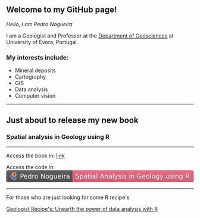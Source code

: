 ## Welcome to my GitHub page!


*Hello, I am Pedro Nogueira*

I am a Geologist and Professor at the [Department of Geosciences](https://www.dgeo.uevora.pt/)
at University of Évora, Portugal.

### My interests include:

- Mineral deposits
- Cartography
- GIS
- Data analysis
- Computer vision

--- 
## Just about to release my new book
### Spatial analysis in Geology using R
---

Access the book in:
[link](https://www.routledge.com/Spatial-Analysis-in-Geology-Using-R/Nogueira/p/book/9781032650326?_ga=284776681.1704758400)

Access the code in:
[![Binder](https://github.com/pnogas67/pnogas67/blob/main/SAGR.svg)](https://mybinder.org/v2/gh/pnogas67/SpatialAnalysisinGeologyUsingR/HEAD)

---
For those who are just looking for some R recipe's

[Geologist Recipe's: Unearth the power of data analysis with R](https://pnogas67.github.io/Geologist-Recipes/)






